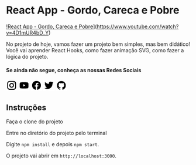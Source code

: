 # React App - Gordo, Careca e Pobre

[!React App - Gordo, Careca e Pobre](http://i3.ytimg.com/vi/4D1mUR4bD_Y/maxresdefault.jpg)](https://www.youtube.com/watch?v=4D1mUR4bD_Y)

No projeto de hoje, vamos fazer um projeto bem simples, mas bem didático!
Você vai aprender React Hooks, como fazer animação SVG, como fazer a lógica do projeto.

#### Se ainda não segue, conheça as nossas Redes Sociais

[![instagram.com/emersonbrogadev](https://github.com/emersonbroga/social-media-snippets/blob/master/static/instagram.png?raw=true)](https://www.instagram.com/emersonbrogadev/)
[![youtube.com/c/emersonbrogadev](https://github.com/emersonbroga/social-media-snippets/blob/master/static/youtube.png?raw=true)](https://www.youtube.com/c/emersonbroga/)
[![facebook.com/emersonbrogadev](https://github.com/emersonbroga/social-media-snippets/blob/master/static/facebook.png?raw=true)](https://www.facebook.com/emersonbrogadev/)
[![twitter.com/emersonbrogadev](https://github.com/emersonbroga/social-media-snippets/blob/master/static/twitter.png?raw=true)](https://www.twitter.com/emersonbrogadev/)
[![github.com/emersonbroga](https://github.com/emersonbroga/social-media-snippets/blob/master/static/github.png?raw=true)](https://www.github.com/emersonbroga/)

## Instruções

Faça o clone do projeto

Entre no diretório do projeto pelo terminal

Digite `npm install` e depois `npm start`.

O projeto vai abrir em `http://localhost:3000`.
